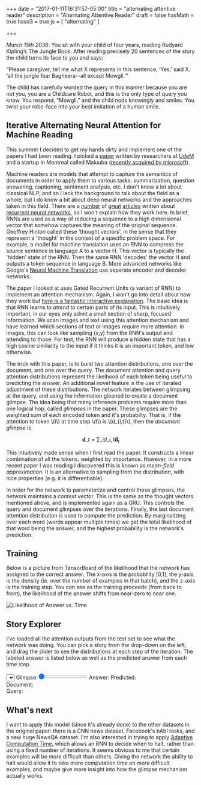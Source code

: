 +++
date = "2017-01-11T16:31:57-05:00"
title = "alternating attentive reader"
description = "Alternating Attentive Reader"
draft = false
hasMath = true
hasd3 = true
js = [ "alternating" ]

+++

*March 15th 2036*: You sit with your child of four years, reading Rudyard Kipling’s The Jungle Book. After reading precisely 20 sentences of the story the child turns its face to you and says: 

“Please caregiver, tell me what X represents in this sentence, ‘Yes,’ said X, ‘all the jungle fear Bagheera--all except Mowgli.’”

The child has carefully worded the query in this manner because you are not you, you are a Childcare Robot, and this is the only type of query you know. You respond, “Mowgli,” and the child nods knowingly and smiles. You twist your robo-face into your best imitation of a human smile.

## Iterative Alternating Neural Attention for Machine Reading

This summer I decided to get my hands dirty and implement one of the papers I had been reading. I picked a [paper](https://arxiv.org/abs/1606.02245) written by researchers at [UdeM](https://mila.umontreal.ca/) and a startup in Montreal called Maluuba ([recently acquired by microsoft](http://www.maluuba.com/blog/2017/1/13/maluuba-microsoft)).

Machine readers are models that attempt to capture the semantics of documents in order to apply them to various tasks: summarization, question answering, captioning, sentiment analysis, etc. I don't know a lot about classical NLP, and so I lack the background to talk about the field as a whole, but I do know a bit about deep neural networks and the approaches taken in this field.
There are a [number](http://colah.github.io/posts/2015-08-Understanding-LSTMs/) of [great](http://karpathy.github.io/2015/05/21/rnn-effectiveness/) [articles](http://www.wildml.com/2015/09/recurrent-neural-networks-tutorial-part-1-introduction-to-rnns/) written about [recurrent neural networks](http://r2rt.com/written-memories-understanding-deriving-and-extending-the-lstm.html), so I won't explain how they work here.
In brief, RNNs are used as a way of reducing a sequence to a high dimensional vector that somehow captures the meaning of the original sequence. Geoffrey Hinton called these 'thought vectors', in the sense that they represent a 'thought' in the context of a specific problem space. For example, a model for machine translation uses an RNN to compress the source sentence in language A to a vector H. This vector is typically the 'hidden' state of the RNN. Then the same RNN 'decodes' the vector H and outputs a token sequence in language B. More advanced networks like Google's [Neural Machine Translation](https://arxiv.org/abs/1609.08144) use separate encoder and decoder networks.

The paper I looked at uses Gated Recurrent Units (a variant of RNN) to implement an attention mechanism. Again, I won't go into detail about how they work but [here is a fantastic interactive explanation](http://distill.pub/2016/augmented-rnns/). The basic idea is that RNN learns to *attend* to certain parts of its input. This is intuitively important, in our eyes only admit a small section of sharp, focused information. We scan images and text using this attention mechanism and have learned which sections of text or images require more attention. In images, this can look like sampling (x,y) from the RNN's output and attending to those. For text, the RNN will produce a hidden state that has a high cosine similarity to the input if it thinks it is an important token, and low otherwise. 

The trick with this paper, is to build two attention distributions, one over the document, and one over the query. The document attention and query attention distributions represent the likelhood of each token being useful to predicting the answer. An additional novel feature is the use of iterated adjustment of these distributions. The network iterates between glimpsing at the query, and using the information gleaned to create a document glimpse. The idea being that many inference problems require more than one logical hop, called *glimpses* in the paper. These glimpses are the weighted sum of each encoded token and it's probabilty. That is, if the attention to token \\(i\\) at time step \\(t\\) is \\(d_{i,t}\\), then the *document glimpse* is

$$\mathbf{d}\_t = \sum\_{i} d\_{i,t} \mathbf{\tilde{d}}_{t}$$

This intuitively made sense when I first read the paper. It constructs a linear combination of all the tokens, weighted by importance. However, in a more recent paper I was reading I discovered this is known as *mean-field approximation*. It is an alternative to sampling from the distribution, with nice properties (e.g. it is differentiable).

In order for the network to parameterize and control these glimpses, the network maintains a *context* vector. This is the same as the thought vectors mentioned above, and is implemented again as a GRU. This controls the query and document glimpses over the iterations. Finally, the last document attention distribution is used to compute the prediction. By marginalizing over each word (words appear multiple times) we get the total likelihood of that word being the answer, and the highest probability is the network's prediction.

## Training

Below is a picture from TensorBoard of the likelihood that the network has assigned to the correct answer. The x-axis is the probability [0,1], the y-axis is the density (ie. over the number of examples in that batch), and the z-axis is the training step. You can see as the training proceeds (from back to front), the likelihood of the answer shifts from near-zero to near one.

![Likelihood of Answer vs. Time](/img/answer_probability.png)

## Story Explorer

I've loaded all the attention outputs from the test set to see what the network was doing. You can pick a story from the drop-down on the left, and drag the slider to see the distributions at each step of the iteration. The labeled answer is listed below as well as the predicted answer from each time step. 

<div class="story" id="story-0">
<div>
<select></select>
<label class="glimpse">Glimpse</label>
<input type="range" min="1" max="8" value="1" step="1" />
<label>Answer: <span class="answer"></span></label>
<label>Predicted: <span class="predicted"></span></label>
</div>
<label>Document: </label>
<div class="document"></div>
<label>Query: </label>
<div class="query"></div>
</div>

## What's next

I want to apply this model (since it's already done) to the other datasets in the original paper: there is a CNN news dataset, Facebook's bAbI tasks, and a new huge NewsQA dataset. I'm also interested in trying to apply [Adaptive Computation Time](https://arxiv.org/pdf/1603.08983v4.pdf), which allows an RNN to decide when to halt, rather than using a fixed number of iterations. It seems obvious to me that certain examples will be more difficult than others. Giving the network the ability to halt would allow it to take more computation time on more difficult examples, and maybe give more insight into how the glimpse mechanism actually works.
